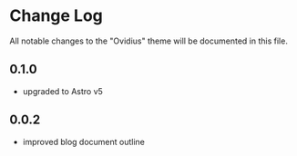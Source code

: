 # Change Log

All notable changes to the "Ovidius" theme will be documented in this file.

## 0.1.0

- upgraded to Astro v5

## 0.0.2

- improved blog document outline
